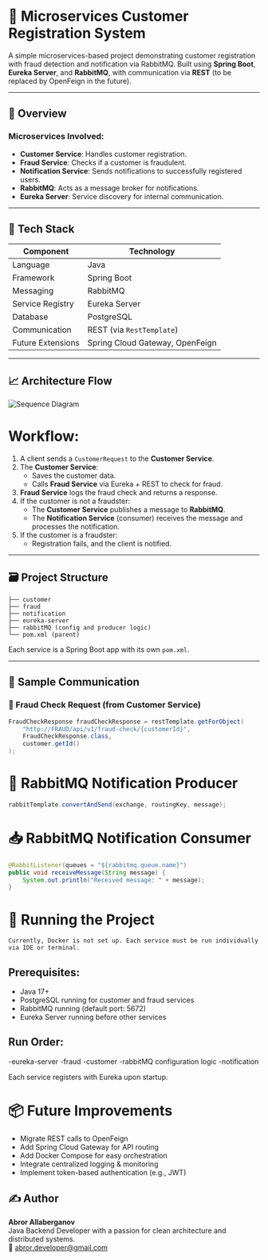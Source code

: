 # 🧩 Microservices Customer Registration System

A simple microservices-based project demonstrating customer registration with fraud detection and notification via RabbitMQ. Built using **Spring Boot**, **Eureka Server**, and **RabbitMQ**, with communication via **REST** (to be replaced by OpenFeign in the future).

---

## 📌 Overview

### Microservices Involved:

- **Customer Service**: Handles customer registration.
- **Fraud Service**: Checks if a customer is fraudulent.
- **Notification Service**: Sends notifications to successfully registered users.
- **RabbitMQ**: Acts as a message broker for notifications.
- **Eureka Server**: Service discovery for internal communication.

---

## 🔧 Tech Stack

| Component          | Technology             |
|-------------------|------------------------|
| Language           | Java                   |
| Framework          | Spring Boot            |
| Messaging          | RabbitMQ               |
| Service Registry   | Eureka Server          |
| Database           | PostgreSQL             |
| Communication      | REST (via `RestTemplate`) |
| Future Extensions  | Spring Cloud Gateway, OpenFeign |

---

## 📈 Architecture Flow
![Sequence Diagram](https://github.com/user-attachments/assets/85483570-22c3-410e-b479-8de3b2b9f1ba)

# **Workflow:**

1. A client sends a `CustomerRequest` to the **Customer Service**.
2. The **Customer Service**:
   - Saves the customer data.
   - Calls **Fraud Service** via Eureka + REST to check for fraud.
3. **Fraud Service** logs the fraud check and returns a response.
4. If the customer is not a fraudster:
   - The **Customer Service** publishes a message to **RabbitMQ**.
   - The **Notification Service** (consumer) receives the message and processes the notification.
5. If the customer is a fraudster:
   - Registration fails, and the client is notified.

---

## 🗃️ Project Structure

```
├── customer
├── fraud
├── notification
├── eureka-server
├── rabbitMQ (config and producer logic)
└── pom.xml (parent)
```


Each service is a Spring Boot app with its own `pom.xml`.

---

## 💬 Sample Communication

### 🧪 Fraud Check Request (from Customer Service)

```java
FraudCheckResponse fraudCheckResponse = restTemplate.getForObject(
    "http://FRAUD/api/v1/fraud-check/{customerId}",
    FraudCheckResponse.class,
    customer.getId()
);
```
# 📨 RabbitMQ Notification Producer
```java
rabbitTemplate.convertAndSend(exchange, routingKey, message);
```

# 📥 RabbitMQ Notification Consumer
```java
@RabbitListener(queues = "${rabbitmq.queue.name}")
public void receiveMessage(String message) {
    System.out.println("Received message: " + message);
}
```

# 🚀 Running the Project
`Currently, Docker is not set up. Each service must be run individually via IDE or terminal.`

## Prerequisites:
 - Java 17+
 - PostgreSQL running for customer and fraud services
 - RabbitMQ running (default port: 5672)
 - Eureka Server running before other services

## Run Order:
 -eureka-server
 -fraud
 -customer
 -rabbitMQ configuration logic
 -notification

Each service registers with Eureka upon startup.

# 📦 Future Improvements
 - Migrate REST calls to OpenFeign
 - Add Spring Cloud Gateway for API routing
 - Add Docker Compose for easy orchestration
 - Integrate centralized logging & monitoring
 - Implement token-based authentication (e.g., JWT)

## ✍️ Author

**Abror Allaberganov**  
Java Backend Developer with a passion for clean architecture and distributed systems.  
📧 abror.developer@gmail.com
